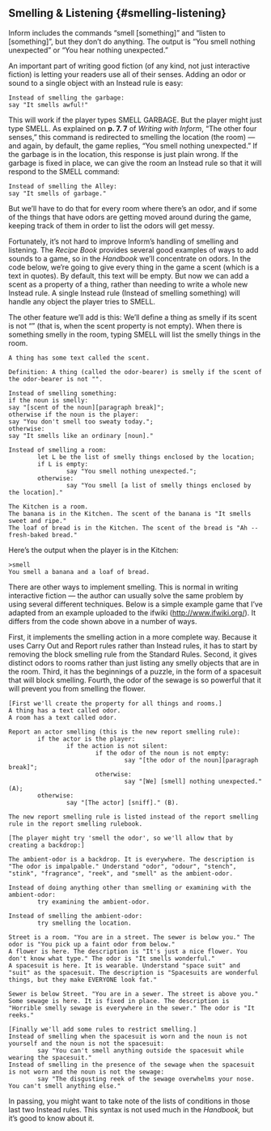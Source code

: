 ## Smelling &amp; Listening {#smelling-listening}

Inform includes the commands “smell [something]” and “listen to [something]”, but they don’t do anything. The output is “You smell nothing unexpected” or “You hear nothing unexpected.”

An important part of writing good fiction (of any kind, not just interactive fiction) is letting your readers use all of their senses. Adding an odor or sound to a single object with an Instead rule is easy:

```inform7
Instead of smelling the garbage:
say "It smells awful!"
```

This will work if the player types SMELL GARBAGE. But the player might just type SMELL. As explained on **p. 7\. 7** of _Writing with Inform_, “The other four senses,” this command is redirected to smelling the location (the room) — and again, by default, the game replies, “You smell nothing unexpected.” If the garbage is in the location, this response is just plain wrong. If the garbage is fixed in place, we can give the room an Instead rule so that it will respond to the SMELL command:

```inform7
Instead of smelling the Alley:
say "It smells of garbage."
```

But we’ll have to do that for every room where there’s an odor, and if some of the things that have odors are getting moved around during the game, keeping track of them in order to list the odors will get messy.

Fortunately, it’s not hard to improve Inform’s handling of smelling and listening. The _Recipe Book_ provides several good examples of ways to add sounds to a game, so in the _Handbook_ we’ll concentrate on odors. In the code below, we’re going to give every thing in the game a scent (which is a text in quotes). By default, this text will be empty. But now we can add a scent as a property of a thing, rather than needing to write a whole new Instead rule. A single Instead rule (Instead of smelling something) will handle any object the player tries to SMELL.

The other feature we’ll add is this: We’ll define a thing as smelly if its scent is not “” (that is, when the scent property is not empty). When there is something smelly in the room, typing SMELL will list the smelly things in the room.

```inform7
A thing has some text called the scent.

Definition: A thing (called the odor-bearer) is smelly if the scent of the odor-bearer is not "".

Instead of smelling something:
if the noun is smelly:
say "[scent of the noun][paragraph break]";
otherwise if the noun is the player:
say "You don't smell too sweaty today.";
otherwise:
say "It smells like an ordinary [noun]."

Instead of smelling a room:
        let L be the list of smelly things enclosed by the location;
        if L is empty:
                say "You smell nothing unexpected.";
        otherwise:
                say "You smell [a list of smelly things enclosed by the location]."

The Kitchen is a room.
The banana is in the Kitchen. The scent of the banana is "It smells sweet and ripe."
The loaf of bread is in the Kitchen. The scent of the bread is "Ah -- fresh-baked bread."
```

Here’s the output when the player is in the Kitchen:

```
>smell
You smell a banana and a loaf of bread.
```

There are other ways to implement smelling. This is normal in writing interactive fiction — the author can usually solve the same problem by using several different techniques. Below is a simple example game that I’ve adapted from an example uploaded to the ifwiki (http://www.ifwiki.org/). It differs from the code shown above in a number of ways.

First, it implements the smelling action in a more complete way. Because it uses Carry Out and Report rules rather than Instead rules, it has to start by removing the block smelling rule from the Standard Rules. Second, it gives distinct odors to rooms rather than just listing any smelly objects that are in the room. Third, it has the beginnings of a puzzle, in the form of a spacesuit that will block smelling. Fourth, the odor of the sewage is so powerful that it will prevent you from smelling the flower.

```inform7
[First we'll create the property for all things and rooms.]
A thing has a text called odor.
A room has a text called odor.

Report an actor smelling (this is the new report smelling rule):
        if the actor is the player:
                if the action is not silent:
                        if the odor of the noun is not empty:
                                say "[the odor of the noun][paragraph break]";
                        otherwise:
                                say "[We] [smell] nothing unexpected." (A);
        otherwise:
                say "[The actor] [sniff]." (B).

The new report smelling rule is listed instead of the report smelling rule in the report smelling rulebook.

[The player might try 'smell the odor', so we'll allow that by creating a backdrop:]

The ambient-odor is a backdrop. It is everywhere. The description is "The odor is impalpable." Understand "odor", "odour", "stench", "stink", "fragrance", "reek", and "smell" as the ambient-odor.

Instead of doing anything other than smelling or examining with the ambient-odor:
        try examining the ambient-odor.

Instead of smelling the ambient-odor:
        try smelling the location.

Street is a room. "You are in a street. The sewer is below you." The odor is "You pick up a faint odor from below."
A flower is here. The description is "It's just a nice flower. You don't know what type." The odor is "It smells wonderful."
A spacesuit is here. It is wearable. Understand "space suit" and "suit" as the spacesuit. The description is "Spacesuits are wonderful things, but they make EVERYONE look fat."

Sewer is below Street. "You are in a sewer. The street is above you."
Some sewage is here. It is fixed in place. The description is "Horrible smelly sewage is everywhere in the sewer." The odor is "It reeks."

[Finally we'll add some rules to restrict smelling.]
Instead of smelling when the spacesuit is worn and the noun is not yourself and the noun is not the spacesuit:
        say "You can't smell anything outside the spacesuit while wearing the spacesuit."
Instead of smelling in the presence of the sewage when the spacesuit is not worn and the noun is not the sewage:
        say "The disgusting reek of the sewage overwhelms your nose. You can't smell anything else."
```

In passing, you might want to take note of the lists of conditions in those last two Instead rules. This syntax is not used much in the _Handbook,_ but it’s good to know about it.
